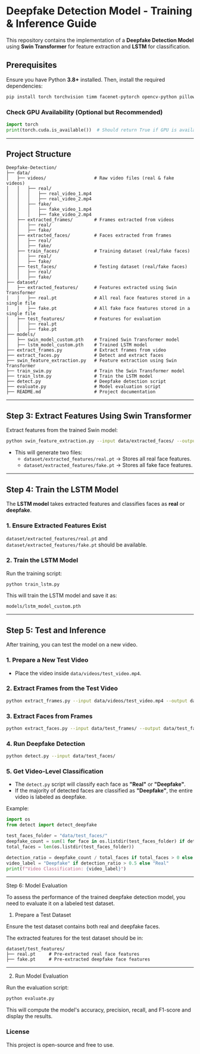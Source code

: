 # **Deepfake Detection Model - Training & Inference Guide**

This repository contains the implementation of a **Deepfake Detection Model** using **Swin Transformer** for feature extraction and **LSTM** for classification.

## **Prerequisites**

Ensure you have Python **3.8+** installed. Then, install the required dependencies:

```bash
pip install torch torchvision timm facenet-pytorch opencv-python pillow numpy
```

### **Check GPU Availability (Optional but Recommended)**

```python
import torch
print(torch.cuda.is_available())  # Should return True if GPU is available
```

---

## **Project Structure**

```
Deepfake-Detection/
├── data/
│   ├── videos/                  # Raw video files (real & fake videos)
│   │   ├── real/
│   │   │   ├── real_video_1.mp4
│   │   │   ├── real_video_2.mp4
│   │   ├── fake/
│   │   │   ├── fake_video_1.mp4
│   │   │   ├── fake_video_2.mp4
│   ├── extracted_frames/        # Frames extracted from videos
│   │   ├── real/
│   │   ├── fake/
│   ├── extracted_faces/         # Faces extracted from frames
│   │   ├── real/
│   │   ├── fake/
│   ├── train_faces/             # Training dataset (real/fake faces)
│   │   ├── real/
│   │   ├── fake/
│   ├── test_faces/              # Testing dataset (real/fake faces)
│   │   ├── real/
│   │   ├── fake/
├── dataset/
│   ├── extracted_features/      # Features extracted using Swin Transformer
│   │   ├── real.pt              # All real face features stored in a single file
│   │   ├── fake.pt              # All fake face features stored in a single file
│   ├── test_features/           # Features for evaluation
│   │   ├── real.pt
│   │   ├── fake.pt
├── models/
│   ├── swin_model_custom.pth    # Trained Swin Transformer model
│   ├── lstm_model_custom.pth    # Trained LSTM model
├── extract_frames.py            # Extract frames from video
├── extract_faces.py             # Detect and extract faces
├── swin_feature_extraction.py   # Feature extraction using Swin Transformer
├── train_swim.py                # Train the Swin Transformer model
├── train_lstm.py                # Train the LSTM model
├── detect.py                    # Deepfake detection script
├── evaluate.py                  # Model evaluation script
├── README.md                    # Project documentation
```
---

## **Step 3: Extract Features Using Swin Transformer**

Extract features from the trained Swin model:

```bash
python swin_feature_extraction.py --input data/extracted_faces/ --output dataset/extracted_features/
```

- This will generate two files:
  - `dataset/extracted_features/real.pt` → Stores all real face features.
  - `dataset/extracted_features/fake.pt` → Stores all fake face features.

---

## **Step 4: Train the LSTM Model**

The **LSTM model** takes extracted features and classifies faces as **real** or **deepfake**.

### **1. Ensure Extracted Features Exist**

`dataset/extracted_features/real.pt` and `dataset/extracted_features/fake.pt` should be available.

### **2. Train the LSTM Model**

Run the training script:

```bash
python train_lstm.py
```

This will train the LSTM model and save it as:

```
models/lstm_model_custom.pth
```

---

## **Step 5: Test and Inference**

After training, you can test the model on a new video.

### **1. Prepare a New Test Video**
- Place the video inside `data/videos/test_video.mp4`.

### **2. Extract Frames from the Test Video**
```bash
python extract_frames.py --input data/videos/test_video.mp4 --output data/test_frames/
```

### **3. Extract Faces from Frames**
```bash
python extract_faces.py --input data/test_frames/ --output data/test_faces/
```

### **4. Run Deepfake Detection**
```bash
python detect.py --input data/test_faces/
```

### **5. Get Video-Level Classification**
- The `detect.py` script will classify each face as **"Real"** or **"Deepfake"**.
- If the majority of detected faces are classified as **"Deepfake"**, the entire video is labeled as deepfake.

Example:
```python
import os
from detect import detect_deepfake

test_faces_folder = "data/test_faces/"
deepfake_count = sum(1 for face in os.listdir(test_faces_folder) if detect_deepfake(os.path.join(test_faces_folder, face)) == "Deepfake")
total_faces = len(os.listdir(test_faces_folder))

detection_ratio = deepfake_count / total_faces if total_faces > 0 else 0
video_label = "Deepfake" if detection_ratio > 0.5 else "Real"
print(f"Video Classification: {video_label}")
``` 

---
Step 6: Model Evaluation

To assess the performance of the trained deepfake detection model, you need to evaluate it on a labeled test dataset.

1. Prepare a Test Dataset

Ensure the test dataset contains both real and deepfake faces.

The extracted features for the test dataset should be in:
```
dataset/test_features/
├── real.pt     # Pre-extracted real face features
├── fake.pt     # Pre-extracted deepfake face features

```
---

2. Run Model Evaluation

Run the evaluation script:
```bash
python evaluate.py
```

This will compute the model's accuracy, precision, recall, and F1-score and display the results.

### **License**
This project is open-source and free to use.


